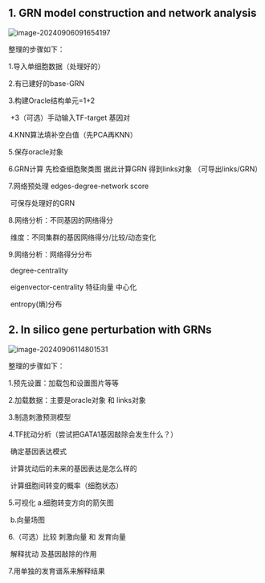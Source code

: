 ## 1. GRN model construction and network analysis

![image-20240906091654197](C:\Users\13623\AppData\Roaming\Typora\typora-user-images\image-20240906091654197.png)

整理的步骤如下：

1.导入单细胞数据（处理好的）

2.有已建好的base-GRN

3.构建Oracle结构单元=1+2

​                                                 +3（可选）手动输入TF-target 基因对

4.KNN算法填补空白值（先PCA再KNN）

5.保存oracle对象

6.GRN计算  先检查细胞聚类图 据此计算GRN  得到links对象 （可导出links/GRN）

7.网络预处理 edges-degree-network score

​                       可保存处理好的GRN

8.网络分析：不同基因的网络得分

​              维度：不同集群的基因网络得分/比较/动态变化

9.网络分析：网络得分分布

​                 degree-centrality

​                 eigenvector-centrality 特征向量 中心化

​                  entropy(熵)分布



## 2. In silico gene perturbation with **GRNs**

![image-20240906114801531](C:\Users\13623\AppData\Roaming\Typora\typora-user-images\image-20240906114801531.png)

整理的步骤如下：

1.预先设置：加载包和设置图片等等

2.加载数据：主要是oracle对象 和 links对象

3.制造刺激预测模型

4.TF扰动分析（尝试把GATA1基因敲除会发生什么？）

​             确定基因表达模式

​             计算扰动后的未来的基因表达是怎么样的

​             计算细胞间转变的概率（细胞状态）

5.可视化  a.细胞转变方向的箭矢图

​                 b.向量场图

6.（可选）比较 刺激向量 和 发育向量

​                 解释扰动 及基因敲除的作用

7.用单独的发育谱系来解释结果